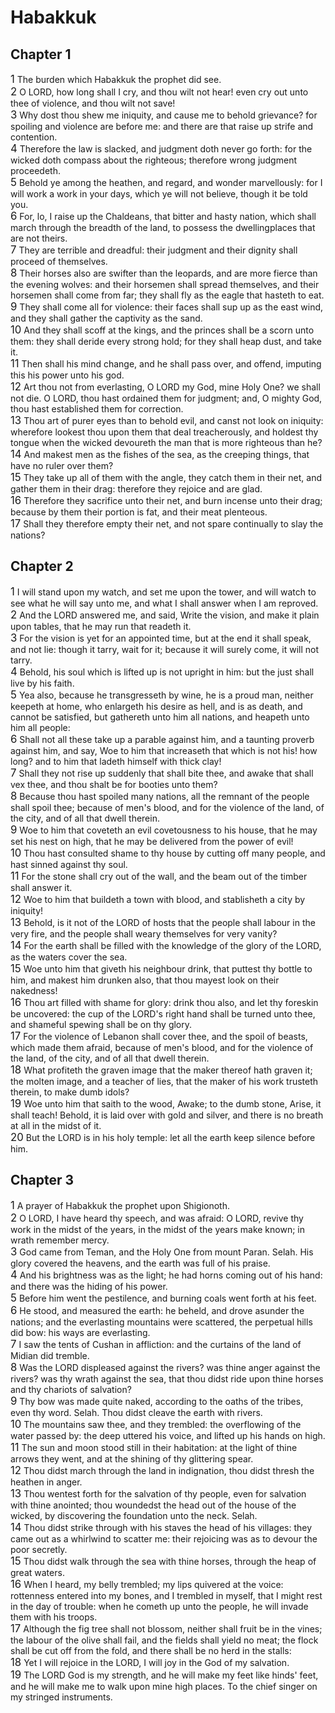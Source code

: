 # Habakkuk

## Chapter 1
<span style="font-size:larger;">1</span>  The burden which Habakkuk the prophet did see.  <br><span style="font-size:larger;">2</span>  O LORD, how long shall I cry, and thou wilt not hear! even cry out unto thee of violence, and thou wilt not save!  <br><span style="font-size:larger;">3</span>  Why dost thou shew me iniquity, and cause me to behold grievance? for spoiling and violence are before me: and there are that raise up strife and contention. <br><span style="font-size:larger;">4</span>  Therefore the law is slacked, and judgment doth never go forth: for the wicked doth compass about the righteous; therefore wrong judgment proceedeth. <br><span style="font-size:larger;">5</span>  Behold ye among the heathen, and regard, and wonder marvellously: for I will work a work in your days, which ye will not believe, though it be told you. <br><span style="font-size:larger;">6</span>  For, lo, I raise up the Chaldeans, that bitter and hasty nation, which shall march through the breadth of the land, to possess the dwellingplaces that are not theirs. <br><span style="font-size:larger;">7</span>  They are terrible and dreadful: their judgment and their dignity shall proceed of themselves. <br><span style="font-size:larger;">8</span>  Their horses also are swifter than the leopards, and are more fierce than the evening wolves: and their horsemen shall spread themselves, and their horsemen shall come from far; they shall fly as the eagle that hasteth to eat. <br><span style="font-size:larger;">9</span>  They shall come all for violence: their faces shall sup up as the east wind, and they shall gather the captivity as the sand. <br><span style="font-size:larger;">10</span>  And they shall scoff at the kings, and the princes shall be a scorn unto them: they shall deride every strong hold; for they shall heap dust, and take it. <br><span style="font-size:larger;">11</span>  Then shall his mind change, and he shall pass over, and offend, imputing this his power unto his god. <br><span style="font-size:larger;">12</span>  Art thou not from everlasting, O LORD my God, mine Holy One? we shall not die. O LORD, thou hast ordained them for judgment; and, O mighty God, thou hast established them for correction. <br><span style="font-size:larger;">13</span>  Thou art of purer eyes than to behold evil, and canst not look on iniquity: wherefore lookest thou upon them that deal treacherously, and holdest thy tongue when the wicked devoureth the man that is more righteous than he? <br><span style="font-size:larger;">14</span>  And makest men as the fishes of the sea, as the creeping things, that have no ruler over them? <br><span style="font-size:larger;">15</span>  They take up all of them with the angle, they catch them in their net, and gather them in their drag: therefore they rejoice and are glad. <br><span style="font-size:larger;">16</span>  Therefore they sacrifice unto their net, and burn incense unto their drag; because by them their portion is fat, and their meat plenteous. <br><span style="font-size:larger;">17</span>  Shall they therefore empty their net, and not spare continually to slay the nations? <br>
## Chapter 2
<span style="font-size:larger;">1</span>  I will stand upon my watch, and set me upon the tower, and will watch to see what he will say unto me, and what I shall answer when I am reproved. <br><span style="font-size:larger;">2</span>  And the LORD answered me, and said, Write the vision, and make it plain upon tables, that he may run that readeth it. <br><span style="font-size:larger;">3</span>  For the vision is yet for an appointed time, but at the end it shall speak, and not lie: though it tarry, wait for it; because it will surely come, it will not tarry. <br><span style="font-size:larger;">4</span>  Behold, his soul which is lifted up is not upright in him: but the just shall live by his faith.  <br><span style="font-size:larger;">5</span>  Yea also, because he transgresseth by wine, he is a proud man, neither keepeth at home, who enlargeth his desire as hell, and is as death, and cannot be satisfied, but gathereth unto him all nations, and heapeth unto him all people: <br><span style="font-size:larger;">6</span>  Shall not all these take up a parable against him, and a taunting proverb against him, and say, Woe to him that increaseth that which is not his! how long? and to him that ladeth himself with thick clay!  <br><span style="font-size:larger;">7</span>  Shall they not rise up suddenly that shall bite thee, and awake that shall vex thee, and thou shalt be for booties unto them?  <br><span style="font-size:larger;">8</span>  Because thou hast spoiled many nations, all the remnant of the people shall spoil thee; because of men's blood, and for the violence of the land, of the city, and of all that dwell therein. <br><span style="font-size:larger;">9</span>  Woe to him that coveteth an evil covetousness to his house, that he may set his nest on high, that he may be delivered from the power of evil! <br><span style="font-size:larger;">10</span>  Thou hast consulted shame to thy house by cutting off many people, and hast sinned against thy soul. <br><span style="font-size:larger;">11</span>  For the stone shall cry out of the wall, and the beam out of the timber shall answer it. <br><span style="font-size:larger;">12</span>  Woe to him that buildeth a town with blood, and stablisheth a city by iniquity! <br><span style="font-size:larger;">13</span>  Behold, is it not of the LORD of hosts that the people shall labour in the very fire, and the people shall weary themselves for very vanity? <br><span style="font-size:larger;">14</span>  For the earth shall be filled with the knowledge of the glory of the LORD, as the waters cover the sea. <br><span style="font-size:larger;">15</span>  Woe unto him that giveth his neighbour drink, that puttest thy bottle to him, and makest him drunken also, that thou mayest look on their nakedness! <br><span style="font-size:larger;">16</span>  Thou art filled with shame for glory: drink thou also, and let thy foreskin be uncovered: the cup of the LORD's right hand shall be turned unto thee, and shameful spewing shall be on thy glory. <br><span style="font-size:larger;">17</span>  For the violence of Lebanon shall cover thee, and the spoil of beasts, which made them afraid, because of men's blood, and for the violence of the land, of the city, and of all that dwell therein. <br><span style="font-size:larger;">18</span>  What profiteth the graven image that the maker thereof hath graven it; the molten image, and a teacher of lies, that the maker of his work trusteth therein, to make dumb idols? <br><span style="font-size:larger;">19</span>  Woe unto him that saith to the wood, Awake; to the dumb stone, Arise, it shall teach! Behold, it is laid over with gold and silver, and there is no breath at all in the midst of it. <br><span style="font-size:larger;">20</span>  But the LORD is in his holy temple: let all the earth keep silence before him. <br>
## Chapter 3
<span style="font-size:larger;">1</span>  A prayer of Habakkuk the prophet upon Shigionoth. <br><span style="font-size:larger;">2</span>  O LORD, I have heard thy speech, and was afraid: O LORD, revive thy work in the midst of the years, in the midst of the years make known; in wrath remember mercy. <br><span style="font-size:larger;">3</span>  God came from Teman, and the Holy One from mount Paran. Selah. His glory covered the heavens, and the earth was full of his praise. <br><span style="font-size:larger;">4</span>  And his brightness was as the light; he had horns coming out of his hand: and there was the hiding of his power. <br><span style="font-size:larger;">5</span>  Before him went the pestilence, and burning coals went forth at his feet. <br><span style="font-size:larger;">6</span>  He stood, and measured the earth: he beheld, and drove asunder the nations; and the everlasting mountains were scattered, the perpetual hills did bow: his ways are everlasting.  <br><span style="font-size:larger;">7</span>  I saw the tents of Cushan in affliction: and the curtains of the land of Midian did tremble. <br><span style="font-size:larger;">8</span>  Was the LORD displeased against the rivers? was thine anger against the rivers? was thy wrath against the sea, that thou didst ride upon thine horses and thy chariots of salvation?  <br><span style="font-size:larger;">9</span>  Thy bow was made quite naked, according to the oaths of the tribes, even thy word. Selah. Thou didst cleave the earth with rivers.  <br><span style="font-size:larger;">10</span>  The mountains saw thee, and they trembled: the overflowing of the water passed by: the deep uttered his voice, and lifted up his hands on high. <br><span style="font-size:larger;">11</span>  The sun and moon stood still in their habitation: at the light of thine arrows they went, and at the shining of thy glittering spear. <br><span style="font-size:larger;">12</span>  Thou didst march through the land in indignation, thou didst thresh the heathen in anger. <br><span style="font-size:larger;">13</span>  Thou wentest forth for the salvation of thy people, even for salvation with thine anointed; thou woundedst the head out of the house of the wicked, by discovering the foundation unto the neck. Selah. <br><span style="font-size:larger;">14</span>  Thou didst strike through with his staves the head of his villages: they came out as a whirlwind to scatter me: their rejoicing was as to devour the poor secretly. <br><span style="font-size:larger;">15</span>  Thou didst walk through the sea with thine horses, through the heap of great waters. <br><span style="font-size:larger;">16</span>  When I heard, my belly trembled; my lips quivered at the voice: rottenness entered into my bones, and I trembled in myself, that I might rest in the day of trouble: when he cometh up unto the people, he will invade them with his troops. <br><span style="font-size:larger;">17</span>  Although the fig tree shall not blossom, neither shall fruit be in the vines; the labour of the olive shall fail, and the fields shall yield no meat; the flock shall be cut off from the fold, and there shall be no herd in the stalls: <br><span style="font-size:larger;">18</span>  Yet I will rejoice in the LORD, I will joy in the God of my salvation. <br><span style="font-size:larger;">19</span>  The LORD God is my strength, and he will make my feet like hinds' feet, and he will make me to walk upon mine high places. To the chief singer on my stringed instruments. <br>